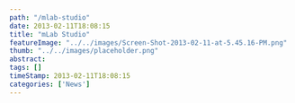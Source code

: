```yaml
---
path: "/mlab-studio" 
date: 2013-02-11T18:08:15 
title: "mLab Studio" 
featureImage: "../../images/Screen-Shot-2013-02-11-at-5.45.16-PM.png"
thumb: "../../images/placeholder.png" 
abstract:  
tags: [] 
timeStamp: 2013-02-11T18:08:15 
categories: ['News'] 
---
```


